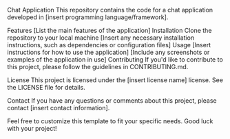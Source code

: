 Chat Application
This repository contains the code for a chat application developed in [insert programming language/framework].

Features
[List the main features of the application]
Installation
Clone the repository to your local machine
[Insert any necessary installation instructions, such as dependencies or configuration files]
Usage
[Insert instructions for how to use the application]
[Include any screenshots or examples of the application in use]
Contributing
If you'd like to contribute to this project, please follow the guidelines in CONTRIBUTING.md.

License
This project is licensed under the [insert license name] license. See the LICENSE file for details.

Contact
If you have any questions or comments about this project, please contact [insert contact information].

Feel free to customize this template to fit your specific needs. Good luck with your project!